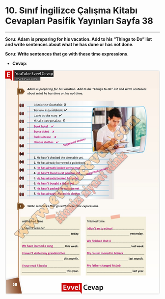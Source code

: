# 10. Sınıf İngilizce Çalışma Kitabı Cevapları Pasifik Yayınları Sayfa 38

---

**Soru: Adam is preparing for his vacation. Add to his “Things to Do” list and write sentences about what he has done or has not done.**

**Soru: Write sentences that go with these time expressions.**

-   **Cevap**:

![Image 1](./image_1.jpg)
